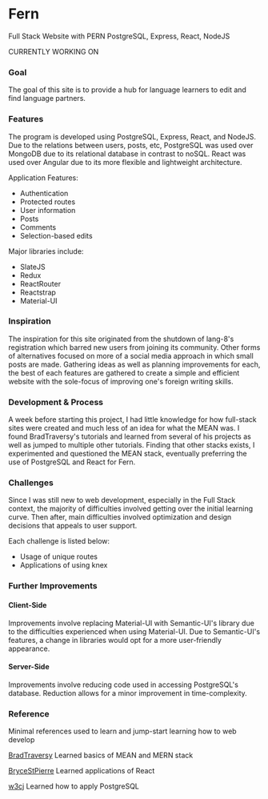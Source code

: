 
# Fern
Full Stack Website with PERN
PostgreSQL, Express, React, NodeJS

CURRENTLY WORKING ON

### Goal

The goal of this site is to provide a hub for language learners to edit and find language partners.

### Features

The program is developed using PostgreSQL, Express, React, and NodeJS. Due to the relations between users, posts, etc, PostgreSQL was used over MongoDB due to its relational database in contrast to noSQL. React was used over Angular due to its more flexible and lightweight architecture.

Application Features:
 - Authentication
 - Protected routes
 - User information
 - Posts
 - Comments
 - Selection-based edits

Major libraries include:
 - SlateJS
 - Redux
 - ReactRouter
 - Reactstrap
 - Material-UI
 
### Inspiration

The inspiration for this site originated from the shutdown of lang-8's registration which barred new users from joining its community. Other forms of alternatives focused on more of a social media approach in which small posts are made. Gathering ideas as well as planning improvements for each, the best of each features are gathered to create a simple and efficient website with the sole-focus of improving one's foreign writing skills.

### Development & Process

A week before starting this project, I had little knowledge for how full-stack sites were created and much less of an idea for what the MEAN was. I found BradTraversy's tutorials and learned from several of his projects as well as jumped to multiple other tutorials. Finding that other stacks exists, I experimented and questioned the MEAN stack, eventually preferring the use of PostgreSQL and React for Fern.

### Challenges

Since I was still new to web development, especially in the Full Stack context, the majority of difficulties involved getting over the initial learning curve. Then after, main difficulties involved optimization and design decisions that appeals to user support.

Each challenge is listed below:
 - Usage of unique routes
 - Applications of using knex

### Further Improvements

#### Client-Side
Improvements involve replacing Material-UI with Semantic-UI's library due to the difficulties experienced when using Material-UI. Due to Semantic-UI's features, a change in libraries would opt for a more user-friendly appearance.

#### Server-Side
Improvements involve reducing code used in accessing PostgreSQL's database. Reduction allows for a minor improvement in time-complexity.

### Reference

Minimal references used to learn and jump-start learning how to web develop

[BradTraversy](https://github.com/bradtraversy)
Learned basics of MEAN and MERN stack

[BryceStPierre](https://github.com/BryceStPierre)
Learned applications of React

[w3cj](https://github.com/w3cj)
Learned how to apply PostgreSQL
